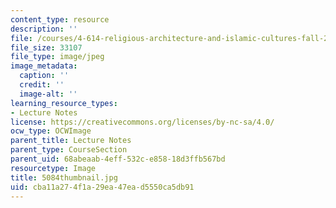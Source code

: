 ```yaml
---
content_type: resource
description: ''
file: /courses/4-614-religious-architecture-and-islamic-cultures-fall-2002/cba11a274f1a29ea47ead5550ca5db91_5084thumbnail.jpg
file_size: 33107
file_type: image/jpeg
image_metadata:
  caption: ''
  credit: ''
  image-alt: ''
learning_resource_types:
- Lecture Notes
license: https://creativecommons.org/licenses/by-nc-sa/4.0/
ocw_type: OCWImage
parent_title: Lecture Notes
parent_type: CourseSection
parent_uid: 68abeaab-4eff-532c-e858-18d3ffb567bd
resourcetype: Image
title: 5084thumbnail.jpg
uid: cba11a27-4f1a-29ea-47ea-d5550ca5db91
---
```


